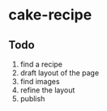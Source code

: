 # cake-recipe

## Todo

1. find a recipe
2. draft layout of the page
3. find images
4. refine the layout
5. publish
